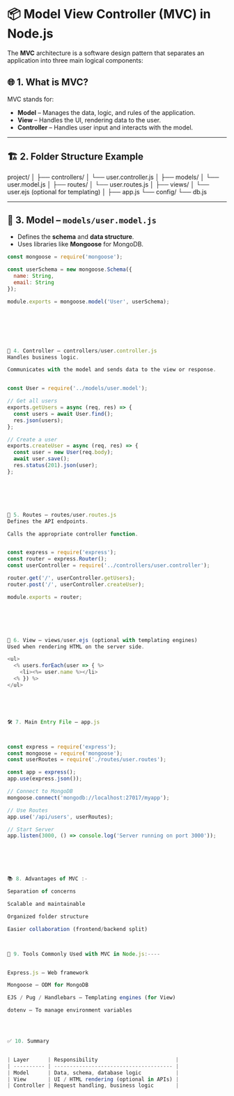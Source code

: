 # 📦 Model View Controller (MVC) in Node.js

The **MVC** architecture is a software design pattern that separates an application into three main logical components:

## 🌐 1. What is MVC?

MVC stands for:
- **Model** – Manages the data, logic, and rules of the application.
- **View** – Handles the UI, rendering data to the user.
- **Controller** – Handles user input and interacts with the model.

---

## 🏗️ 2. Folder Structure Example


project/
│
├── controllers/
│ └── user.controller.js
│
├── models/
│ └── user.model.js
│
├── routes/
│ └── user.routes.js
│
├── views/
│ └── user.ejs (optional for templating)
│
├── app.js
└── config/
└── db.js






---

## 🧠 3. Model – `models/user.model.js`

- Defines the **schema** and **data structure**.
- Uses libraries like **Mongoose** for MongoDB.

```js
const mongoose = require('mongoose');

const userSchema = new mongoose.Schema({
  name: String,
  email: String
});

module.exports = mongoose.model('User', userSchema);







🧩 4. Controller – controllers/user.controller.js
Handles business logic.

Communicates with the model and sends data to the view or response.


const User = require('../models/user.model');

// Get all users
exports.getUsers = async (req, res) => {
  const users = await User.find();
  res.json(users);
};

// Create a user
exports.createUser = async (req, res) => {
  const user = new User(req.body);
  await user.save();
  res.status(201).json(user);
};






🚏 5. Routes – routes/user.routes.js
Defines the API endpoints.

Calls the appropriate controller function.


const express = require('express');
const router = express.Router();
const userController = require('../controllers/user.controller');

router.get('/', userController.getUsers);
router.post('/', userController.createUser);

module.exports = router;






🎨 6. View – views/user.ejs (optional with templating engines)
Used when rendering HTML on the server side.

<ul>
  <% users.forEach(user => { %>
    <li><%= user.name %></li>
  <% }) %>
</ul>





🛠️ 7. Main Entry File – app.js



const express = require('express');
const mongoose = require('mongoose');
const userRoutes = require('./routes/user.routes');

const app = express();
app.use(express.json());

// Connect to MongoDB
mongoose.connect('mongodb://localhost:27017/myapp');

// Use Routes
app.use('/api/users', userRoutes);

// Start Server
app.listen(3000, () => console.log('Server running on port 3000'));






📚 8. Advantages of MVC :-

Separation of concerns

Scalable and maintainable

Organized folder structure

Easier collaboration (frontend/backend split)



🧪 9. Tools Commonly Used with MVC in Node.js:----


Express.js – Web framework

Mongoose – ODM for MongoDB

EJS / Pug / Handlebars – Templating engines (for View)

dotenv – To manage environment variables




✅ 10. Summary


| Layer      | Responsibility                         |
| ---------- | -------------------------------------- |
| Model      | Data, schema, database logic           |
| View       | UI / HTML rendering (optional in APIs) |
| Controller | Request handling, business logic       |
